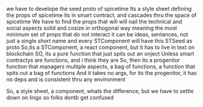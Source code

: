 we have to develope the seed proto of spicetime
Its a style sheet defining the props of spicetime
its in smart contract, and cascades thru the space of spicetime
We have to find the props that will will nail the technical and social aspects solid and cosize in orthogonal way
meaning the most minimum set of props that do not interact
it can be ideas, sentances, not just a single short name
and every STComponent will have this STSeed as proto
So,its a STComponent, a react component, but it has to live in text on blockchain
SO, its a pure function that just spits out an onject
Unless smart contractys are functions, and i think they are
So, then its a progenitor function that managers multiple aspects, a bag of functions, a function that spits out a bag
of functions
And it takes no args, for its the progenitor, it has no deps and is consistent thru any environment

So, a style sheet, a component, whats the difference, but we have to settle down on lingo so folks dontb get confused